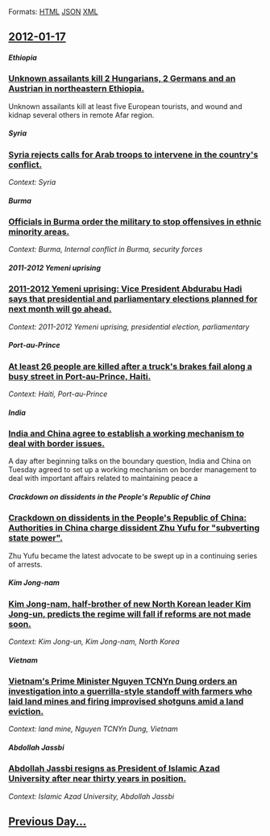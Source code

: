 
Formats: [HTML](2012/01/17/index.html)  [JSON](2012/01/17/index.json)  [XML](2012/01/17/index.xml)  

## [2012-01-17](/news/2012/01/17/index.md)

##### Ethiopia
### [Unknown assailants kill 2 Hungarians, 2 Germans and an Austrian in northeastern Ethiopia. ](/news/2012/01/17/unknown-assailants-kill-2-hungarians-2-germans-and-an-austrian-in-northeastern-ethiopia.md)
Unknown assailants kill at least five European tourists, and wound and kidnap several others in remote Afar region.

##### Syria
### [Syria rejects calls for Arab troops to intervene in the country's conflict. ](/news/2012/01/17/syria-rejects-calls-for-arab-troops-to-intervene-in-the-country-s-conflict.md)
_Context: Syria_

##### Burma
### [Officials in Burma order the military to stop offensives in ethnic minority areas. ](/news/2012/01/17/officials-in-burma-order-the-military-to-stop-offensives-in-ethnic-minority-areas.md)
_Context: Burma, Internal conflict in Burma, security forces_

##### 2011-2012 Yemeni uprising
### [2011-2012 Yemeni uprising: Vice President Abdurabu Hadi says that presidential and parliamentary elections planned for next month will go ahead. ](/news/2012/01/17/2011a2012-yemeni-uprising-vice-president-abdurabu-hadi-says-that-presidential-and-parliamentary-elections-planned-for-next-month-will-go.md)
_Context: 2011-2012 Yemeni uprising, presidential election, parliamentary_

##### Port-au-Prince
### [At least 26 people are killed after a truck's brakes fail along a busy street in Port-au-Prince, Haiti. ](/news/2012/01/17/at-least-26-people-are-killed-after-a-truck-s-brakes-fail-along-a-busy-street-in-port-au-prince-haiti.md)
_Context: Haiti, Port-au-Prince_

##### India
### [India and China agree to establish a working mechanism to deal with border issues. ](/news/2012/01/17/india-and-china-agree-to-establish-a-working-mechanism-to-deal-with-border-issues.md)
A day after beginning talks on the boundary question, India and China on Tuesday agreed to set up a working mechanism on border management to deal with important affairs related to maintaining peace a

##### Crackdown on dissidents in the People's Republic of China
### [Crackdown on dissidents in the People's Republic of China: Authorities in China charge dissident Zhu Yufu for "subverting state power". ](/news/2012/01/17/crackdown-on-dissidents-in-the-people-s-republic-of-china-authorities-in-china-charge-dissident-zhu-yufu-for-subverting-state-power.md)
Zhu Yufu became the latest advocate to be swept up in a continuing series of arrests.

##### Kim Jong-nam
### [Kim Jong-nam, half-brother of new North Korean leader Kim Jong-un, predicts the regime will fall if reforms are not made soon. ](/news/2012/01/17/kim-jong-nam-half-brother-of-new-north-korean-leader-kim-jong-un-predicts-the-regime-will-fall-if-reforms-are-not-made-soon.md)
_Context: Kim Jong-un, Kim Jong-nam, North Korea_

##### Vietnam
### [Vietnam's Prime Minister Nguyen TCNYn Dung orders an investigation into a guerrilla-style standoff with farmers who laid land mines and firing improvised shotguns amid a land eviction. ](/news/2012/01/17/vietnam-s-prime-minister-nguya-n-taocnyn-da-c-ng-orders-an-investigation-into-a-guerrilla-style-standoff-with-farmers-who-laid-land-mines-and.md)
_Context: land mine, Nguyen TCNYn Dung, Vietnam_

##### Abdollah Jassbi
### [Abdollah Jassbi resigns as President of Islamic Azad University after near thirty years in position. ](/news/2012/01/17/abdollah-jassbi-resigns-as-president-of-islamic-azad-university-after-near-thirty-years-in-position.md)
_Context: Islamic Azad University, Abdollah Jassbi_

## [Previous Day...](/news/2012/01/16/index.md)

